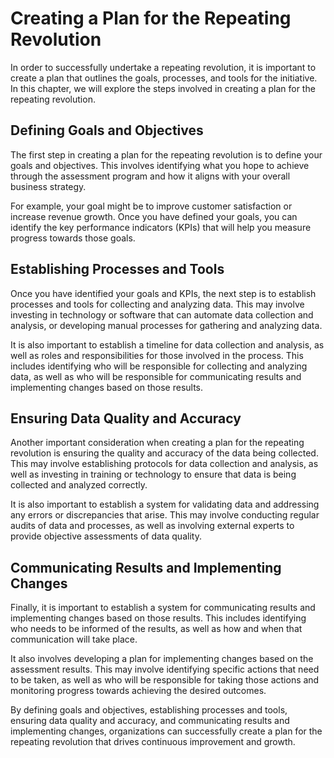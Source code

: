 Creating a Plan for the Repeating Revolution
==========================================================================================

In order to successfully undertake a repeating revolution, it is important to create a plan that outlines the goals, processes, and tools for the initiative. In this chapter, we will explore the steps involved in creating a plan for the repeating revolution.

Defining Goals and Objectives
-----------------------------

The first step in creating a plan for the repeating revolution is to define your goals and objectives. This involves identifying what you hope to achieve through the assessment program and how it aligns with your overall business strategy.

For example, your goal might be to improve customer satisfaction or increase revenue growth. Once you have defined your goals, you can identify the key performance indicators (KPIs) that will help you measure progress towards those goals.

Establishing Processes and Tools
--------------------------------

Once you have identified your goals and KPIs, the next step is to establish processes and tools for collecting and analyzing data. This may involve investing in technology or software that can automate data collection and analysis, or developing manual processes for gathering and analyzing data.

It is also important to establish a timeline for data collection and analysis, as well as roles and responsibilities for those involved in the process. This includes identifying who will be responsible for collecting and analyzing data, as well as who will be responsible for communicating results and implementing changes based on those results.

Ensuring Data Quality and Accuracy
----------------------------------

Another important consideration when creating a plan for the repeating revolution is ensuring the quality and accuracy of the data being collected. This may involve establishing protocols for data collection and analysis, as well as investing in training or technology to ensure that data is being collected and analyzed correctly.

It is also important to establish a system for validating data and addressing any errors or discrepancies that arise. This may involve conducting regular audits of data and processes, as well as involving external experts to provide objective assessments of data quality.

Communicating Results and Implementing Changes
----------------------------------------------

Finally, it is important to establish a system for communicating results and implementing changes based on those results. This includes identifying who needs to be informed of the results, as well as how and when that communication will take place.

It also involves developing a plan for implementing changes based on the assessment results. This may involve identifying specific actions that need to be taken, as well as who will be responsible for taking those actions and monitoring progress towards achieving the desired outcomes.

By defining goals and objectives, establishing processes and tools, ensuring data quality and accuracy, and communicating results and implementing changes, organizations can successfully create a plan for the repeating revolution that drives continuous improvement and growth.
